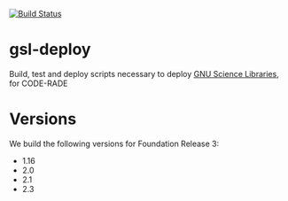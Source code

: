 [![Build Status](https://ci.sagrid.ac.za/buildStatus/icon?job=gsl-deploy)](https://ci.sagrid.ac.za/job/gsl-deploy/)

# gsl-deploy

Build, test and deploy scripts necessary to deploy [GNU Science Libraries](https://www.gnu.org/software/gsl/), for CODE-RADE

# Versions

We build the following versions for Foundation Release 3:

  * 1.16
  * 2.0
  * 2.1
  * 2.3
